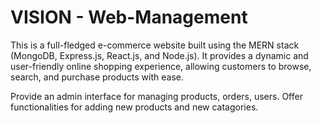 
# VISION - Web-Management

This is a full-fledged e-commerce website built using the MERN stack (MongoDB, Express.js, React.js, and Node.js). It provides a dynamic and user-friendly online shopping experience, allowing customers to browse, search, and purchase products with ease.

Provide an admin interface for managing products, orders, users.
Offer functionalities for adding new products and new catagories.
